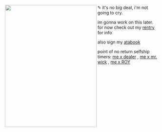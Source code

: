 <img align="left" width="300" height="400" src="https://i.postimg.cc/KYQZC7N9/Thankyouforplaying.png/100/100">   </p> ✎ it's no big deal, i'm not going to cry.

im gonna work on this later. for now check out my [rentry](https://rentry.co/fit) for info

also sign my [atabook](https://malachi.atabook.org)

point of no return selfship timers: [me x dealer](https://www.tickcounter.com/countup/464876/malachi-x-dealer-for) , [me x mr. wick](https://www.tickcounter.com/countup/464879/malachi-x-mr-wick-for) , [me x ROY](https://www.tickcounter.com/countup/464877/malachi-x-roy-for)




